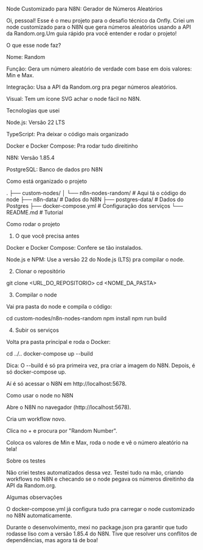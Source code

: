 Node Customizado para N8N: Gerador de Números Aleatórios

Oi, pessoal! Esse é o meu projeto para o desafio técnico da Onfly. Criei um node customizado para o N8N que gera números aleatórios usando a API da Random.org.Um guia rápido pra você entender e rodar o projeto!

O que esse node faz?





Nome: Random



Função: Gera um número aleatório de verdade com base em dois valores: Min e Max.



Integração: Usa a API da Random.org pra pegar números aleatórios.



Visual: Tem um ícone SVG achar o node fácil no N8N.

Tecnologias que usei





Node.js: Versão 22 LTS



TypeScript: Pra deixar o código mais organizado



Docker e Docker Compose: Pra rodar tudo direitinho



N8N: Versão 1.85.4



PostgreSQL: Banco de dados pro N8N

Como está organizado o projeto

.
├── custom-nodes/
│   └── n8n-nodes-random/ # Aqui tá o código do node
├── n8n-data/             # Dados do N8N 
├── postgres-data/        # Dados do Postgres 
├── docker-compose.yml    # Configuração dos serviços
└── README.md             # Tutorial

Como rodar o projeto

1. O que você precisa antes





Docker e Docker Compose: Confere se tão instalados.



Node.js e NPM: Use a versão 22 do Node.js (LTS) pra compilar o node.

2. Clonar o repositório

git clone <URL_DO_REPOSITORIO>
cd <NOME_DA_PASTA>

3. Compilar o node

Vai pra pasta do node e compila o código:

cd custom-nodes/n8n-nodes-random
npm install
npm run build

4. Subir os serviços

Volta pra pasta principal e roda o Docker:

cd ../..
docker-compose up --build



Dica: O --build é só pra primeira vez, pra criar a imagem do N8N. Depois, é só docker-compose up.

Aí é só acessar o N8N em http://localhost:5678.

Como usar o node no N8N





Abre o N8N no navegador (http://localhost:5678).



Cria um workflow novo.



Clica no + e procura por "Random Number".



Coloca os valores de Min e Max, roda o node e vê o número aleatório na tela!

Sobre os testes

Não criei testes automatizados dessa vez. Testei tudo na mão, criando workflows no N8N e checando se o node pegava os números direitinho da API da Random.org. 

Algumas observações





O docker-compose.yml já configura tudo pra carregar o node customizado no N8N automaticamente.



Durante o desenvolvimento, mexi no package.json pra garantir que tudo rodasse liso com a versão 1.85.4 do N8N. Tive que resolver uns conflitos de dependências, mas agora tá de boa!